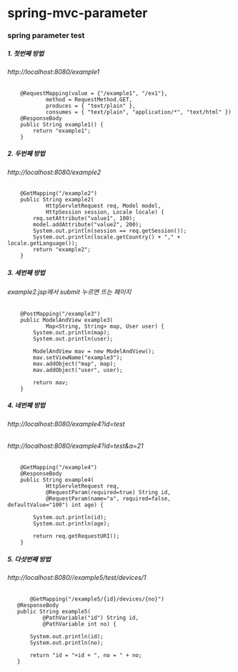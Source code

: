 # spring-mvc-parameter


### spring parameter test

##### 1. 첫번째 방법
###### http://localhost:8080/example1
```
	@RequestMapping(value = {"/example1", "/ex1"}, 
			method = RequestMethod.GET, 
			produces = { "text/plain" },
			consumes = { "text/plain", "application/*", "text/html" }) 
	@ResponseBody  
	public String example1() {
		return "example1";
	}
```

##### 2. 두번째 방법
###### http://localhost:8080/example2
```
	@GetMapping("/example2")
	public String example2(
			HttpServletRequest req, Model model,
			HttpSession session, Locale locale) {
		req.setAttribute("value1", 100);
		model.addAttribute("value2", 200);
		System.out.println(session == req.getSession());
		System.out.println(locale.getCountry() + "," + locale.getLanguage());
		return "example2";
	}
```

##### 3. 세번째 방법
###### example2.jsp에서 submit 누르면 뜨는 페이지 
```
	@PostMapping("/example3")
	public ModelAndView example3(
			Map<String, String> map, User user) {
		System.out.println(map);
		System.out.println(user);
		
		ModelAndView mav = new ModelAndView();
		mav.setViewName("example3");
		mav.addObject("map", map);
		mav.addObject("user", user);
		
		return mav;
	}
```

##### 4. 네번째 방법
###### http://localhost:8080/example4?id=test 
###### http://localhost:8080/example4?id=test&a=21
```
	@GetMapping("/example4") 
	@ResponseBody
	public String example4(
			HttpServletRequest req,
			@RequestParam(required=true) String id,
			@RequestParam(name="a", required=false, defaultValue="100") int age) {
		
		System.out.println(id);
		System.out.println(age);
		
		return req.getRequestURI();
	}
 ```
 
 ##### 5. 다섯번째 방법
 ###### http://localhost:8080//example5/test/devices/1
 ```
        @GetMapping("/example5/{id}/devices/{no}")
	@ResponseBody
	public String example5(
			@PathVariable("id") String id,
			@PathVariable int no) {
		
		System.out.println(id);
		System.out.println(no);
		
		return "id = "+id + ", no = " + no;
	}
 ```
  
	
